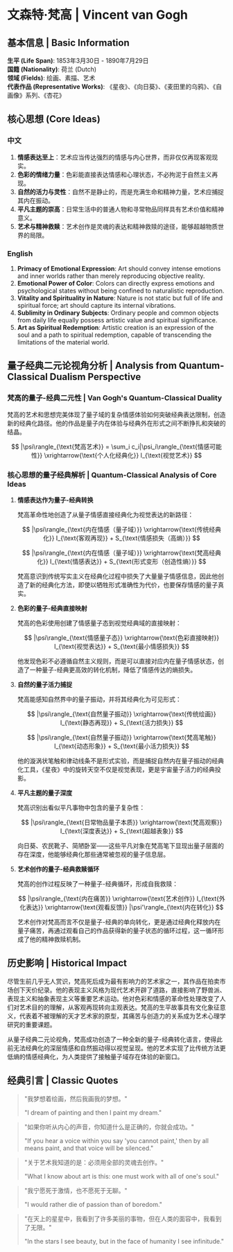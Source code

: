 # 文森特·梵高 | Vincent van Gogh

## 基本信息 | Basic Information

**生平 (Life Span)**: 1853年3月30日 - 1890年7月29日  
**国籍 (Nationality)**: 荷兰 (Dutch)  
**领域 (Fields)**: 绘画、素描、艺术  
**代表作品 (Representative Works)**: 《星夜》、《向日葵》、《麦田里的乌鸦》、《自画像》系列、《杏花》

## 核心思想 (Core Ideas)

### 中文
1. **情感表达至上**：艺术应当传达强烈的情感与内心世界，而非仅仅再现客观现实。
2. **色彩的情绪力量**：色彩能直接表达情感和心理状态，不必拘泥于自然主义再现。
3. **自然的活力与灵性**：自然不是静止的，而是充满生命和精神力量，艺术应捕捉其内在振动。
4. **平凡主题的崇高**：日常生活中的普通人物和寻常物品同样具有艺术价值和精神意义。
5. **艺术与精神救赎**：艺术创作是灵魂的表达和精神救赎的途径，能够超越物质世界的局限。

### English
1. **Primacy of Emotional Expression**: Art should convey intense emotions and inner worlds rather than merely reproducing objective reality.
2. **Emotional Power of Color**: Colors can directly express emotions and psychological states without being confined to naturalistic reproduction.
3. **Vitality and Spirituality in Nature**: Nature is not static but full of life and spiritual force; art should capture its internal vibrations.
4. **Sublimity in Ordinary Subjects**: Ordinary people and common objects from daily life equally possess artistic value and spiritual significance.
5. **Art as Spiritual Redemption**: Artistic creation is an expression of the soul and a path to spiritual redemption, capable of transcending the limitations of the material world.

## 量子经典二元论视角分析 | Analysis from Quantum-Classical Dualism Perspective

### 梵高的量子-经典二元性 | Van Gogh's Quantum-Classical Duality

梵高的艺术和思想完美体现了量子域的复杂情感体验如何突破经典表达限制，创造新的经典化路径。他的作品是量子内在体验与经典外在形式之间不断挣扎和突破的结晶。

$$
|\psi\rangle_{\text{梵高艺术}} = \sum_i c_i|\psi_i\rangle_{\text{情感可能性}} \xrightarrow{\text{个人化经典化}} I_{\text{视觉艺术}}
$$

### 核心思想的量子经典解析 | Quantum-Classical Analysis of Core Ideas

1. **情感表达作为量子-经典转换**

   梵高革命性地创造了从量子情感直接经典化为视觉表达的新路径：

   $$
   |\psi\rangle_{\text{内在情感（量子域）}} \xrightarrow{\text{传统经典化}} I_{\text{客观再现}} + S_{\text{情感损失（高熵）}}
   $$

   $$
   |\psi\rangle_{\text{内在情感（量子域）}} \xrightarrow{\text{梵高经典化}} I_{\text{情感表达}} + S_{\text{形式变形（创造性熵）}}
   $$

   梵高意识到传统写实主义在经典化过程中损失了大量量子情感信息，因此他创造了新的经典化方法，即使以牺牲形式准确性为代价，也要保存情感的量子真实。

2. **色彩的量子-经典直接映射**

   梵高的色彩使用创建了情感量子态到视觉经典域的直接映射：

   $$
   |\psi\rangle_{\text{情感量子态}} \xrightarrow{\text{色彩直接映射}} I_{\text{视觉表达}} + S_{\text{最小情感损失}}
   $$

   他发现色彩不必遵循自然主义规则，而是可以直接对应内在量子情感状态，创造了一种量子-经典更高效的转化机制，降低了情感传达的熵损失。

3. **自然的量子活力捕捉**

   梵高能感知自然界中的量子振动，并将其经典化为可见形式：

   $$
   |\psi\rangle_{\text{自然量子振动}} \xrightarrow{\text{传统绘画}} I_{\text{静态再现}} + S_{\text{活力损失}}
   $$

   $$
   |\psi\rangle_{\text{自然量子振动}} \xrightarrow{\text{梵高笔触}} I_{\text{动态形象}} + S_{\text{最小活力损失}}
   $$

   他的漩涡状笔触和律动线条不是形式实验，而是捕捉自然内在量子振动的经典化工具，《星夜》中的旋转天空不仅是视觉表现，更是宇宙量子活力的经典投影。

4. **平凡主题的量子深度**

   梵高识别出看似平凡事物中包含的量子复杂性：

   $$
   |\psi\rangle_{\text{日常物品量子本质}} \xrightarrow{\text{梵高观察}} I_{\text{深度表达}} + S_{\text{超越表象}}
   $$

   向日葵、农民靴子、简陋卧室——这些平凡对象在梵高笔下显现出量子层面的存在深度，他能够经典化那些通常被忽视的量子信息层。

5. **艺术创作的量子-经典救赎循环**

   梵高的创作过程反映了一种量子-经典循环，形成自我救赎：

   $$
   |\psi\rangle_{\text{内在痛苦}} \xrightarrow{\text{艺术创作}} I_{\text{外化表达}} \xrightarrow{\text{观看反馈}} |\psi'\rangle_{\text{内在转化}}
   $$

   艺术创作对梵高而言不仅是量子-经典的单向转化，更是通过经典化释放内在量子痛苦，再通过观看自己的作品获得新的量子状态的循环过程，这一循环形成了他的精神救赎机制。

## 历史影响 | Historical Impact

尽管生前几乎无人赏识，梵高死后成为最有影响力的艺术家之一，其作品在拍卖市场创下天价纪录。他的表现主义风格为现代艺术开辟了道路，直接影响了野兽派、表现主义和抽象表现主义等重要艺术运动。他对色彩和情感的革命性处理改变了人们对艺术目的的理解，从客观再现转向主观表达。梵高的生平故事具有文化象征意义，代表着不被理解的天才艺术家的原型，其痛苦与创造力的关系成为艺术心理学研究的重要课题。

从量子经典二元论视角，梵高成功创造了一种全新的量子-经典转化语言，使得此前无法经典化的深层情感和自然振动得以视觉呈现。他的艺术实现了比传统方法更低熵的情感经典化，为人类提供了接触量子域存在体验的新窗口。

## 经典引言 | Classic Quotes

> "我梦想着绘画，然后我画我的梦想。"
> 
> "I dream of painting and then I paint my dream."

> "如果你听从内心的声音，你知道什么是正确的，你就会成功。"
> 
> "If you hear a voice within you say 'you cannot paint,' then by all means paint, and that voice will be silenced."

> "关于艺术我知道的是：必须用全部的灵魂去创作。"
> 
> "What I know about art is this: one must work with all of one's soul."

> "我宁愿死于激情，也不愿死于无聊。"
> 
> "I would rather die of passion than of boredom."

> "在天上的星星中，我看到了许多美丽的事物，但在人类的面容中，我看到了无限。"
> 
> "In the stars I see beauty, but in the face of humanity I see infinitude." 